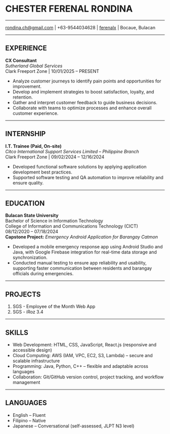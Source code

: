 # CHESTER FERENAL RONDINA
---
rondina.ch@gmail.com |
+63-9544034628 |
[ferenalx](https://github.com/ferenalx) |
Bocaue, Bulacan

---
## EXPERIENCE
**CX Consultant**  
*Sutherland Global Services*  
Clark Freeport Zone | 10/01/2025 – PRESENT  
- Analyze customer journeys to identify pain points and opportunities for improvement.
- Develop and implement strategies to boost satisfaction, loyalty, and retention.
- Gather and interpret customer feedback to guide business decisions.
- Collaborate with teams to optimize processes and enhance overall customer experience.
---
## INTERNSHIP
**I.T. Trainee (Paid, On-site)**  
*Citco International Support Services Limited – Philippine Branch*  
Clark Freeport Zone | 09/02/2024 – 12/16/2024  
- Developed functional software solutions by applying application development best practices.  
- Supported software testing and QA automation to improve reliability and ensure quality.  
---
## EDUCATION
**Bulacan State University**  
Bachelor of Science in Information Technology  
College of Information and Communications Technology (CICT)  
08/12/2020 – 07/18/2024  
**Capstone Project:** *Emergency Android Application for Barangay Catmon*  
- Developed a mobile emergency response app using Android Studio and Java, with Google Firebase integration for real-time data storage and synchronization.  
- Conducted manual testing to ensure app reliability and usability, supporting faster communication between residents and barangay officials during emergencies.  
---
## PROJECTS
1. SGS - Employee of the Month Web App
2. SGS - iRoz 3.4

---
## SKILLS
- Web Development: HTML, CSS, JavaScript, React.js (responsive and accessible design)  
- Cloud Computing: AWS (IAM, VPC, EC2, S3, Lambda) – secure and scalable infrastructure  
- Programming: Java, Python, C++ – flexible and adaptable across languages  
- Collaboration: Git/GitHub version control, project tracking, and workflow management  
---
## LANGUAGES

- English – Fluent  
- Filipino – Native  
- Japanese – Conversational (self-assessed, JLPT N3 level)  
